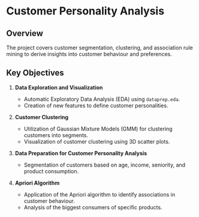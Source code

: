 # Customer Personality Analysis

## Overview

The project covers customer segmentation, clustering, and association rule mining to derive insights into customer behaviour and preferences.

## Key Objectives

1. **Data Exploration and Visualization**
    - Automatic Exploratory Data Analysis (EDA) using `dataprep.eda`.
    - Creation of new features to define customer personalities.

2. **Customer Clustering**
    - Utilization of Gaussian Mixture Models (GMM) for clustering customers into segments.
    - Visualization of customer clustering using 3D scatter plots.

3. **Data Preparation for Customer Personality Analysis**
    - Segmentation of customers based on age, income, seniority, and product consumption.

4. **Apriori Algorithm**
    - Application of the Apriori algorithm to identify associations in customer behaviour.
    - Analysis of the biggest consumers of specific products.

